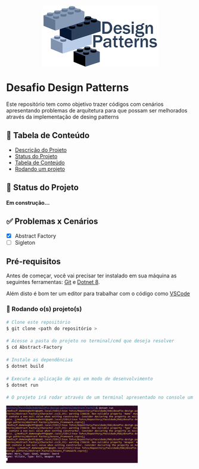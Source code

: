 <div style="display: flex; justify-content: center; align-items: center; width: 100%;">
    <img src="./img/logo.png" />
</div>


# Desafio Design Patterns
<p id="descricaoprojeto" align="left">Este repositório tem como objetivo trazer códigos com cenários apresentando problemas de arquitetura para que possam ser melhorados através da implementação de desing patterns</p>

## :bookmark_tabs: Tabela de Conteúdo

<ul id="tabelaconteudo" align="left">
  <li><a href="#descricaoprojeto">Descrição do Projeto</a></li>
  <li><a href="#statusprojeto">Status do Projeto</a></li>
  <li><a href="#tabelaconteudo">Tabela de Conteúdo</a></li>
  <li><a href="#rodandoprojeto">Rodando um projeto</a></li>
</ul>

## :rocket: Status do Projeto
<h4 id="statusprojeto" align="left"> 
    Em construção... 
</h4>

## :white_check_mark: Problemas x Cenários
- [x] Abstract Factory
- [ ] Sigleton

## Pré-requisitos

Antes de começar, você vai precisar ter instalado em sua máquina as seguintes ferramentas:
[Git](https://git-scm.com) e [Dotnet 8](https://dotnet.microsoft.com/pt-br/download/dotnet/8.0). 

Além disto é bom ter um editor para trabalhar com o código como [VSCode](https://code.visualstudio.com/)


### 🔨 Rodando o(s) projeto(s)
<p id="#rodandoprojeto"></p>

```bash
# Clone este repositório
$ git clone <path do repositório >

# Acesse a pasta do projeto no terminal/cmd que deseja resolver 
$ cd Abstract-Factory

# Instale as dependências
$ dotnet build

# Execute a aplicação de api em modo de desenvolvimento
$ dotnet run

# O projeto irá rodar através de um terminal apresentado no console um valor proposto pelo código:
```

<div style="display: flex; justify-content: left; align-items: left; width: 70%;">
    <img src="./img/dotnet-run.png"  />
</div>